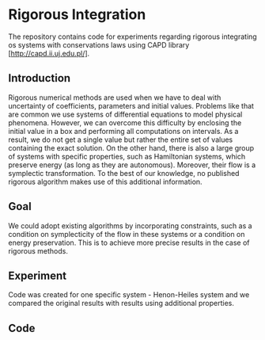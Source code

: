 # Rigorous Integration
The repository contains code for experiments regarding rigorous integrating os systems with conservations laws using CAPD library [http://capd.ii.uj.edu.pl/].

## Introduction
Rigorous numerical methods are used when we have to deal with uncertainty of coefficients, parameters and initial values. Problems like that are common we use systems of differential equations to model physical phenomena. However, we can overcome this difficulty by enclosing the initial value in a box and performing all computations on intervals. As a result, we do not get a single value but rather the entire set of values containing the exact solution.
On the other hand, there is also a large group of systems with specific properties, such as Hamiltonian systems, which preserve energy (as long as they are autonomous). Moreover, their flow is a symplectic transformation. To the best of our knowledge, no published rigorous algorithm makes use of this additional information.

## Goal
We could adopt existing algorithms by incorporating constraints, such as a condition on symplecticity of the flow in these systems or a condition on energy preservation. This is to achieve more precise results in the case of rigorous methods.

## Experiment
Code was created for one specific system - Henon-Heiles system and we compared the original results with results using additional properties.

## Code


